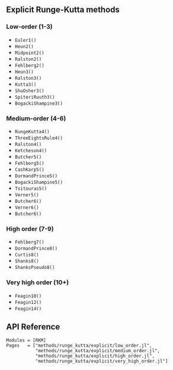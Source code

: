 
## Explicit Runge-Kutta methods

### Low-order (1-3)
- `Euler1()`
- `Heun2()`
- `Midpoint2()`
- `Ralston2()`
- `Fehlberg2()`
- `Heun3()`
- `Ralston3()`
- `Kutta3()`
- `ShuOsher3()`
- `SpiteriRuuth3()`
- `BogackiShampine3()`

### Medium-order (4-6)
- `RungeKutta4()`
- `ThreeEightsRule4()`
- `Ralston4()`
- `Ketcheson4()`
- `Butcher5()`
- `Fehlberg5()`
- `CashKarp5()`
- `DormandPrince5()`
- `BogackiShampine5()`
- `Tsitouras5()`
- `Verner5()`
- `Butcher6()`
- `Verner6()`
- `Butcher6()`

### High order (7-9)
- `Fehlberg7()`
- `DormandPrince8()`
- `Curtis8()`
- `Shanks8()`
- `ShanksPseudo8()`

### Very high order (10+)
- `Feagin10()`
- `Feagin12()`
- `Feagin14()`

## API Reference

```@autodocs
Modules = [RKM]
Pages   = ["methods/runge_kutta/explicit/low_order.jl",
           "methods/runge_kutta/explicit/medium_order.jl",
           "methods/runge_kutta/explicit/high_order.jl",
           "methods/runge_kutta/explicit/very_high_order.jl"]
```